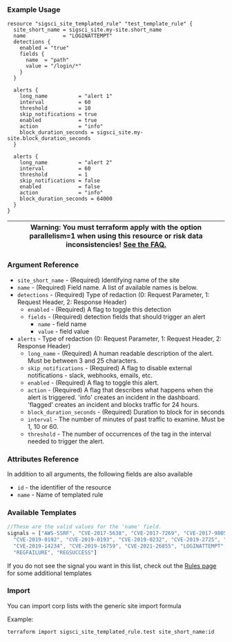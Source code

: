 ### Example Usage

```hcl-terraform
resource "sigsci_site_templated_rule" "test_template_rule" {
  site_short_name = sigsci_site.my-site.short_name
  name            = "LOGINATTEMPT"
  detections {
    enabled = "true"
    fields {
      name  = "path"
      value = "/login/*"
    }
  }

  alerts {
    long_name          = "alert 1"
    interval           = 60
    threshold          = 10
    skip_notifications = true
    enabled            = true
    action             = "info"
    block_duration_seconds = sigsci_site.my-site.block_duration_seconds
  }

  alerts {
    long_name          = "alert 2"
    interval           = 60
    threshold          = 1
    skip_notifications = false
    enabled            = false
    action             = "info"
    block_duration_seconds = 64000
  }
}
```
|Warning: You must terraform apply with the option parallelism=1 when using this resource or risk data inconsistencies! [See the FAQ.](https://github.com/signalsciences/terraform-provider-sigsci/blob/main/docs/guides/FAQ.md)|
|---|

### Argument Reference
- `site_short_name` - (Required) Identifying name of the site
- `name` - (Required) Field name. A list of available names is below.
- `detections` - (Required) Type of redaction (0: Request Parameter, 1: Request Header, 2: Response Header)
  - `enabled` - (Required) A flag to toggle this detection
  - `fields` - (Required) detection fields that should trigger an alert
    - `name` - field name
    - `value` - field value
- `alerts` -  Type of redaction (0: Request Parameter, 1: Request Header, 2: Response Header)
  - `long_name` - (Required) A human readable description of the alert. Must be between 3 and 25 characters.
  - `skip_notifications` - (Required) A flag to disable external notifications - slack, webhooks, emails, etc.
  - `enabled` - (Required) A flag to toggle this alert.
  - `action` - (Required) A flag that describes what happens when the alert is triggered. 'info' creates an incident in the dashboard. 'flagged' creates an incident and blocks traffic for 24 hours.
  - `block_duration_seconds` - (Required) Duration to block for in seconds
  - `interval` - The number of minutes of past traffic to examine. Must be 1, 10 or 60.
  - `threshold` - The number of occurrences of the tag in the interval needed to trigger the alert.

### Attributes Reference
In addition to all arguments, the following fields are also available
 - `id` - the identifier of the resource
 - `name` - Name of templated rule

### Available Templates
```javascript
//These are the valid values for the 'name' field.  
signals = ["AWS-SSRF", "CVE-2017-5638", "CVE-2017-7269", "CVE-2017-9805", "CVE-2018-9206", "CVE-2018-11776", 
  "CVE-2019-0192", "CVE-2019-0193", "CVE-2019-0232", "CVE-2019-2725", "CVE-2019-3396", "CVE-2019-5418", "CVE-2019-6340",
  "CVE-2019-14234", "CVE-2019-16759", "CVE-2021-26855", "LOGINATTEMPT", "LOGINFAILURE", "LOGINSUCCESS", "REGATTEMPT", 
  "REGFAILURE", "REGSUCCESS"]
```

If you do not see the signal you want in this list, check out the [Rules page](https://github.com/signalsciences/terraform-provider-sigsci/blob/main/docs/resources/site_rule.md) for some additional templates

### Import
You can import corp lists with the generic site import formula

Example:
```shell script
terraform import sigsci_site_templated_rule.test site_short_name:id
```
